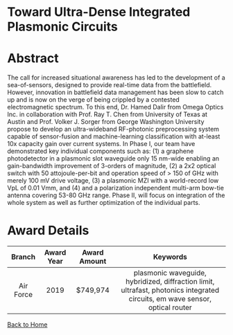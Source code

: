 
Toward Ultra-Dense Integrated Plasmonic Circuits
================================================

# Abstract


The call for increased situational awareness has led to the development of a sea-of-sensors, designed to provide real-time data from the battlefield. However, innovation in battlefield data management has been slow to catch up and is now on the verge of being crippled by a contested electromagnetic spectrum. To this end, Dr. Hamed Dalir from Omega Optics Inc. in collaboration with Prof. Ray T. Chen from University of Texas at Austin and Prof. Volker J. Sorger from George Washington University propose to develop an ultra-wideband RF-photonic preprocessing system capable of sensor-fusion and machine-learning classification with at-least 10x capacity gain over current systems. In Phase I, our team have demonstrated key individual components such as: (1) a graphene photodetector in a plasmonic slot waveguide only 15 nm-wide enabling an gain-bandwidth improvement of 3-orders of magnitude, (2) a 2x2 optical switch with 50 attojoule-per-bit and operation speed of > 150 of GHz with merely 100 mV drive voltage, (3) a plasmonic MZI with a world-record low VpL of 0.01 Vmm, and (4) and a polarization independent multi-arm bow-tie antenna covering 53-80 GHz range. Phase II, will focus on integration of the whole system as well as further optimization of the individual parts.  

# Award Details

|Branch|Award Year|Award Amount|Keywords|
| :---: | :---: | :---: | :---: |
|Air Force|2019|$749,974|plasmonic waveguide, hybridized, diffraction limit, ultrafast, photonics integrated circuits, em wave sensor, optical router|
  
  


[Back to Home](https://github.com/chrischow/dod_sbir_awards#1382)